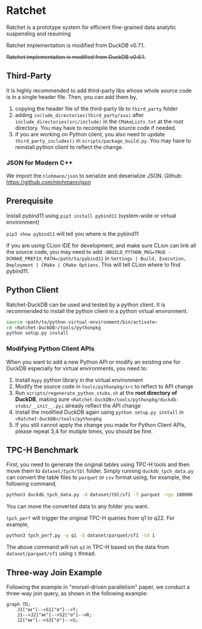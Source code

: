 
# Ratchet

Ratchet is a prototype system for efficient fine-grained data analytic suspending and resuming 

Ratchet implementation is modified from DuckDB v0.7.1.

~~Ratchet implementation is modified from DuckDB v0.6.1.~~

## Third-Party

It is highly recommended to add third-party libs whose whole source code is in a single header file. Then, you can add them by,

1. copying the header file of the third-party lib to `third_party` folder
2. adding `include_directories(third_party/xxx)` after `include_directories(src/include)` in the `CMakeLists.txt` at the root directory. You may have to recompile the source code if needed.
3. if you are working on Python client, you also need to update `third_party_includes()` in `scripts/package_build.py`. You may have to reinstall python client to reflect the change.

### JSON for Modern C++ 

We import the `nlohmann/json` to serialize and deserialize JSON. Github: https://github.com/nlohmann/json

## Prerequisite

Install pybind11 using `pip3 install pybind11` (system-wide or virtual environment)

`pip3 show pybind11` will tell you where is the pybind11

If you are using CLion IDE for development, and make sure CLion can link all the source code, you may need to add `-DBUILD_PYTHON_PKG=TRUE -DCMAKE_PREFIX_PATH=/path/to/pybind11` in `Settings | Build, Execution, Deployment | CMake | CMake Options`. This will tell CLion where to find pybind11. 

## Python Client

Ratchet-DuckDB can be used and tested by a python client. It is recommended to install the python client in a python virtual environment.

```bash
source <path/to/python-virtual-environment/bin/activate>
cd <Ratchet-DuckDB>/tools/pythonpkg 
python setup.py install
```

### Modifying Python Client APIs 

When you want to add a new Python API or modify an existing one for DuckDB especially for virtual environments, you need to:
1. Install `mypy` python library in the virtual environment
2. Modify the source code in `tools/pythonpkg/src` to reflect to API change 
3. Run `scripts/regenerate_python_stubs.sh` at the **root directory of DuckDB**, making sure `<Ratchet-DuckDB>/tools/pythonpkg/duckdb-stubs/__init__.pyi` already reflect the API change 
4. Install the modified DuckDB again using `python setup.py install` in `<Ratchet-DuckDB>/tools/pythonpkg`
5. If you still cannot apply the change you made for Python Client APIs, please repeat 3,4 for mutiple times, you should be fine.

## TPC-H Benchmark

First, you need to generate the original tables using TPC-H tools and then move them to `dataset/tpch/tbl` folder. Simply running `duckdb_tpch_data.py` can convert the table files to `parquet` or `csv` format using, for example, the following command,
```bash
python3 duckdb_tpch_data.py -d dataset/tbl/sf1 -f parquet -rgs 100000
```
You can move the converted data to any folder you want.

`tpch_perf` will trigger the original TPC-H queries from q1 to q22. For example,
```bash
python3 tpch_perf.py -q q1 -d dataset/parquet/sf1 -td 1
```
The above command will run `q1` in TPC-H based on the data from `dataset/parquet/sf1` using `1` thread.


## Three-way Join Example

Following the example in "morsel-driven parallelism" paper, we conduct a three-way join query, as shown in the following example:

```mermaid
graph TD;
    J1["⋈"]-->S1["σ"]-->T;
    J1-->J2["⋈"]-->S2["σ"]-->R;
    J2["⋈"]-->S3["σ"]-->S;
```